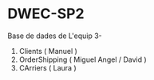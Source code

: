 # DWEC-SP2
Base de dades de L'equip 3- 
1. Clients  ( Manuel )
2. OrderShipping ( Miguel Angel / David )
3. CArriers ( Laura )

